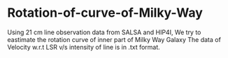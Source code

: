 # Rotation-of-curve-of-Milky-Way
Using 21 cm line observation data from SALSA and HIP4I, We try to eastimate the rotation curve of inner part of Milky Way Galaxy
The data of Velocity w.r.t LSR  v/s intensity of line is in .txt format.
